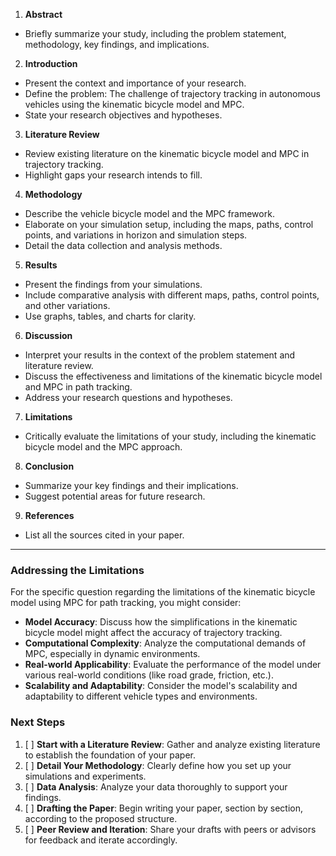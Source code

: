 

1. **Abstract**

- Briefly summarize your study, including the problem statement, methodology, key findings, and implications.
2. **Introduction**

- Present the context and importance of your research.
- Define the problem: The challenge of trajectory tracking in autonomous vehicles using the kinematic bicycle model and MPC.
- State your research objectives and hypotheses.
3. **Literature Review**

- Review existing literature on the kinematic bicycle model and MPC in trajectory tracking.
- Highlight gaps your research intends to fill.
4. **Methodology**

- Describe the vehicle bicycle model and the MPC framework.
- Elaborate on your simulation setup, including the maps, paths, control points, and variations in horizon and simulation steps.
- Detail the data collection and analysis methods.
5. **Results**

- Present the findings from your simulations.
- Include comparative analysis with different maps, paths, control points, and other variations.
- Use graphs, tables, and charts for clarity.
6. **Discussion**

- Interpret your results in the context of the problem statement and literature review.
- Discuss the effectiveness and limitations of the kinematic bicycle model and MPC in path tracking.
- Address your research questions and hypotheses.
7. **Limitations**

- Critically evaluate the limitations of your study, including the kinematic bicycle model and the MPC approach.
8. **Conclusion**

- Summarize your key findings and their implications.
- Suggest potential areas for future research.
9. **References**

- List all the sources cited in your paper.


----

### Addressing the Limitations

For the specific question regarding the limitations of the kinematic bicycle model using MPC for path tracking, you might consider:

- **Model Accuracy**: Discuss how the simplifications in the kinematic bicycle model might affect the accuracy of trajectory tracking.
- **Computational Complexity**: Analyze the computational demands of MPC, especially in dynamic environments.
- **Real-world Applicability**: Evaluate the performance of the model under various real-world conditions (like road grade, friction, etc.).
- **Scalability and Adaptability**: Consider the model's scalability and adaptability to different vehicle types and environments.


### Next Steps

1. [ ] **Start with a Literature Review**: Gather and analyze existing literature to establish the foundation of your paper.
2. [ ] **Detail Your Methodology**: Clearly define how you set up your simulations and experiments.
3. [ ] **Data Analysis**: Analyze your data thoroughly to support your findings.
4. [ ] **Drafting the Paper**: Begin writing your paper, section by section, according to the proposed structure.
5. [ ] **Peer Review and Iteration**: Share your drafts with peers or advisors for feedback and iterate accordingly.
